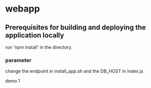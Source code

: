 # webapp
## Prerequisites for building and deploying the application locally
run 'npm install' in the directory.
### parameter
change the endpoint in install_app.sh and the DB_HOST in index.js

demo
1

